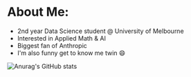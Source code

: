 # About Me:
- 2nd year Data Science student @ University of Melbourne <br>
- Interested in Applied Math & AI <br>
- Biggest fan of Anthropic <br>
- I'm also funny get to know me twin 😄

![Anurag's GitHub stats](https://github-readme-stats.vercel.app/api?username=chi-n-nguyen&show_icons=true&theme=transparent)
